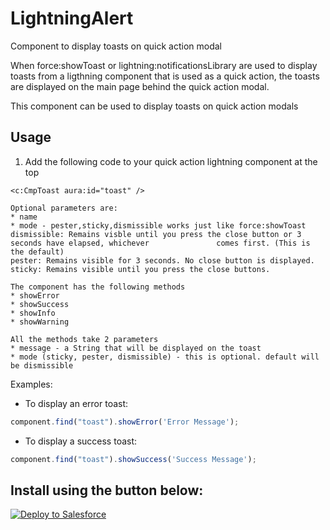 # LightningAlert

Component to display toasts on quick action modal 

When force:showToast or lightning:notificationsLibrary are used to display toasts from a ligthning component that is used as a quick action, the toasts are displayed on the main page behind the quick action modal.

This component can be used to display toasts on quick action modals

## Usage

1. Add the following code to your quick action lightning component at the top

```
<c:CmpToast aura:id="toast" />
```

```
Optional parameters are:
* name 
* mode - pester,sticky,dismissible works just like force:showToast
dismissible: Remains visble until you press the close button or 3 seconds have elapsed, whichever 				comes first. (This is the default)
pester: Remains visible for 3 seconds. No close button is displayed.
sticky: Remains visible until you press the close buttons.
```

```
The component has the following methods
* showError
* showSuccess
* showInfo
* showWarning

All the methods take 2 parameters
* message - a String that will be displayed on the toast
* mode (sticky, pester, dismissible) - this is optional. default will be dismissible
```

Examples:
* To display an error toast:

```javascript
component.find("toast").showError('Error Message');
```

* To display a success toast:

```javascript
component.find("toast").showSuccess('Success Message');
```

## Install using the button below:

<a href="https://githubsfdeploy.herokuapp.com?owner=veenasundara&repo=LightningToast">
  <img alt="Deploy to Salesforce"
       src="https://raw.githubusercontent.com/afawcett/githubsfdeploy/master/src/main/webapp/resources/img/deploy.png">
</a>
